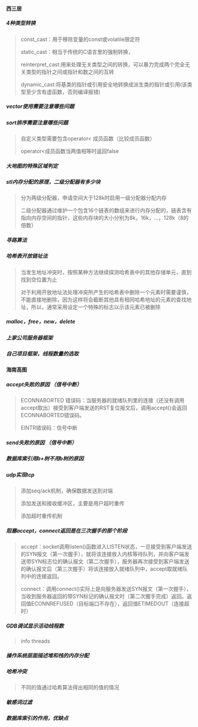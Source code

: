 #### 西三居

##### 4种类型转换

> const_cast：用于移除变量的const或volatile限定符
>
> static_cast：相当于传统的C语言里的强制转换，
>
> reinterpret_cast:用来处理无关类型之间的转换，可以暴力完成两个完全无关类型的指针之间或指针和数之间的互转
>
> dynamic_cast:将基类的指针或引用安全地转换成派生类的指针或引用(该类型至少含有虚函数，否则编译报错)

##### vector使用需要注意哪些问题

##### sort排序需要注意哪些问题

> 自定义类型需要包含operator< 成员函数（比较成员函数）
>
> operator<成员函数当两值相等时返回false

##### 大地图的特殊区域判定

##### stl内存分配的原理，二级分配器有多少块

> 分为两级分配器，申请空间大于128k时启用一级分配器分配内存
>
> 二级分配器通过维护一个包含16个链表的数组来进行内存分配的，链表含有指向内存空间的指针，这些内存块的大小分别为8k，16k，...，128k（8的倍数）

##### 寻路算法

##### 哈希表开放链址法

> 当发生地址冲突时，按照某种方法继续探测哈希表中的其他存储单元，直到找到空位置为止
>
> 对于利用开放地址法处理冲突所产生的哈希表中删除一个元素时需要谨慎，不能直接地删除，因为这样将会截断其他具有相同哈希地址的元素的查找地址，所以，通常采用设定一个特殊的标志以示该元素已被删除

##### malloc，free，new，delete

##### 上家公司服务器框架

##### 自己项目框架，线程数量的选取



#### 海南高图

##### accept失败的原因	（信号中断）

> ECONNABORTED 错误码：当服务器的就绪队列里的连接（还没有调用accept取出）接受到客户端发送的RST复位报文后，调用accept()会返回ECONNABORTED错误码。
>
> EINTR错误码：信号中断

##### send失败的原因 （信号中断）

##### 数据库索引用b+树不用b树的原因

##### udp实现tcp

> 添加seq/ack机制，确保数据发送到对端
>
> 添加发送和接收缓冲区，主要是用户超时重传
>
> 添加超时重传机制

##### 阻塞accept，connect返回是在三次握手的那个阶段

> accept：socket调用listen()函数进入LISTEN状态，一旦接受到客户端发送的SYN报文（第一次握手），就将该连接放入内核等待队列，并向客户端发送带SYN标志位的确认报文（第二次握手），服务器再次接受到客户端发送的确认报文后（第三次握手）将该连接放入就绪队列中，accept取就绪队列中的连接返回。
>
> connect：调用connect()实际上是向服务器发送SYN报文（第一次握手），当收到服务器返回的带SYN标记的确认报文时（第二次握手完成）返回。返回值ECONNREFUSED（目标端口不存在），返回值ETIMEDOUT（连接超时）

##### GDB调试显示活动线程数

> info threads

##### 操作系统层面描述堆和栈的内存分配

##### 哈希冲突

> 不同的值通过哈希算法得出相同的值的情况

##### 敏感词过滤

##### 数据库索引的作用，优缺点




